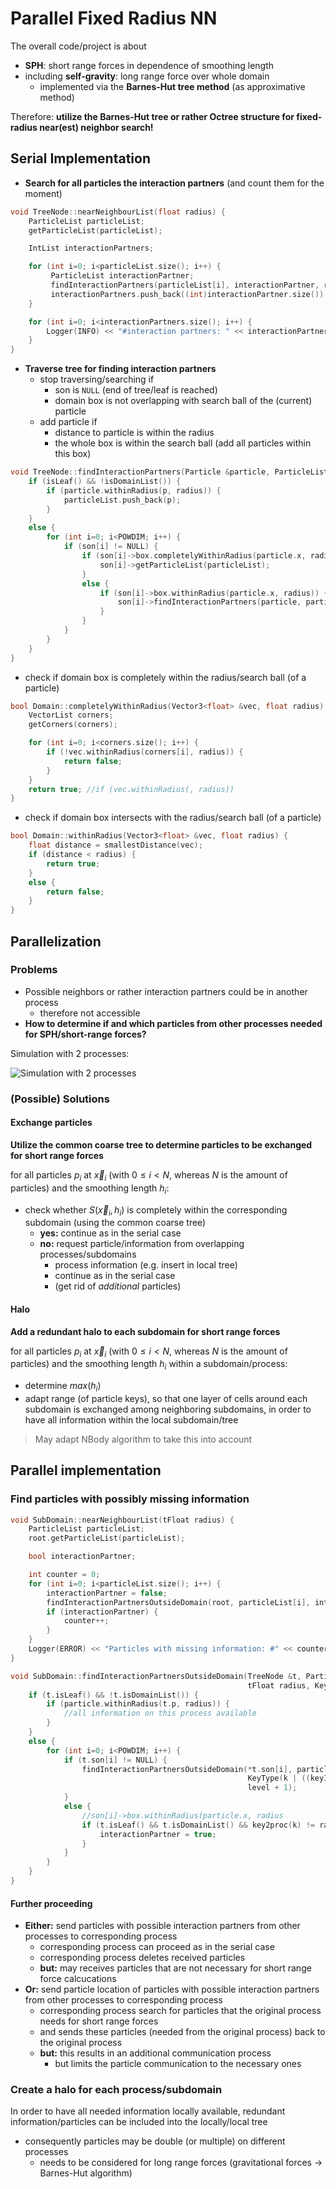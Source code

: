 # Parallel Fixed Radius NN

The overall code/project is about 

* **SPH**: short range forces in dependence of smoothing length 
* including **self-gravity**: long range force over whole domain
	* implemented via the **Barnes-Hut tree method** (as approximative method)

Therefore: **utilize the Barnes-Hut tree or rather Octree structure for fixed-radius near(est) neighbor search!**

## Serial Implementation

* **Search for all particles the interaction partners** (and count them for the moment)

```cpp
void TreeNode::nearNeighbourList(float radius) {
    ParticleList particleList;
    getParticleList(particleList);

    IntList interactionPartners;

    for (int i=0; i<particleList.size(); i++) {
         ParticleList interactionPartner;
         findInteractionPartners(particleList[i], interactionPartner, radius);
         interactionPartners.push_back((int)interactionPartner.size());
    }

    for (int i=0; i<interactionPartners.size(); i++) {
        Logger(INFO) << "#interaction partners: " << interactionPartners[i];
    }
}
```

* **Traverse tree for finding interaction partners**
	* stop traversing/searching if
		* son is `NULL` (end of tree/leaf is reached)
		* domain box is not overlapping with search ball of the (current) particle
	* add particle if
		* distance to particle is within the radius
		* the whole box is within the search ball (add all particles within this box) 

```cpp
void TreeNode::findInteractionPartners(Particle &particle, ParticleList &particleList, float radius) {
    if (isLeaf() && !isDomainList()) {
        if (particle.withinRadius(p, radius)) {
            particleList.push_back(p);
        }
    }
    else {
        for (int i=0; i<POWDIM; i++) {
            if (son[i] != NULL) {
                if (son[i]->box.completelyWithinRadius(particle.x, radius)) {
                    son[i]->getParticleList(particleList);
                }
                else {
                    if (son[i]->box.withinRadius(particle.x, radius)) {
                        son[i]->findInteractionPartners(particle, particleList, radius);
                    }
                }
            }
        }
    }
}
```

* check if domain box is completely within the radius/search ball (of a particle)

```cpp
bool Domain::completelyWithinRadius(Vector3<float> &vec, float radius) {
    VectorList corners;
    getCorners(corners);

    for (int i=0; i<corners.size(); i++) {
        if (!vec.withinRadius(corners[i], radius)) {
            return false;
        }
    }
    return true; //if (vec.withinRadius(, radius))
}
```
* check if domain box intersects with the radius/search ball (of a particle)

```cpp
bool Domain::withinRadius(Vector3<float> &vec, float radius) {
    float distance = smallestDistance(vec);
    if (distance < radius) {
        return true;
    }
    else {
        return false;
    }
}
```

## Parallelization

### Problems

* Possible neighbors or rather interaction partners could be in another process
	* therefore not accessible
* **How to determine if and which particles from other processes needed for SPH/short-range forces?**	

Simulation with 2 processes:

![Simulation with 2 processes](Figures/TwoProcessSimulationDescribed.png)

### (Possible) Solutions

#### Exchange particles

**Utilize the common coarse tree to determine particles to be exchanged for short range forces**

for all particles $p_i$ at $\vec{x}_i$ (with $0 \leq i < N$, whereas $N$ is the amount of particles)
and the smoothing length $h_i$:

* check whether $S(\vec{x}_i, h_i)$ is completely within the corresponding subdomain (using the common coarse tree)
	* **yes:** continue as in the serial case
	* **no:** request particle/information from overlapping processes/subdomains
		* process information (e.g. insert in local tree)
		* continue as in the serial case
		* (get rid of *additional* particles)

#### Halo

**Add a redundant halo to each subdomain for short range forces**

for all particles $p_i$ at $\vec{x}_i$ (with $0 \leq i < N$, whereas $N$ is the amount of particles)
and the smoothing length $h_i$ within a subdomain/process:

* determine $max(h_i)$
* adapt range (of particle keys), so that one layer of cells around each
subdomain is exchanged among neighboring subdomains, in order to have all information 
within the local subdomain/tree

> May adapt NBody algorithm to take this into account

## Parallel implementation

### Find particles with possibly missing information

```cpp
void SubDomain::nearNeighbourList(tFloat radius) {
    ParticleList particleList;
    root.getParticleList(particleList);

    bool interactionPartner;

    int counter = 0;
    for (int i=0; i<particleList.size(); i++) {
        interactionPartner = false;
        findInteractionPartnersOutsideDomain(root, particleList[i], interactionPartner, radius);
        if (interactionPartner) {
            counter++;
        }
    }
    Logger(ERROR) << "Particles with missing information: #" << counter << "(from " << particleList.size() << ")";
}
```

```cpp
void SubDomain::findInteractionPartnersOutsideDomain(TreeNode &t, Particle &particle, bool &interactionPartner,
                                                     tFloat radius, KeyType k, int level) {
    if (t.isLeaf() && !t.isDomainList()) {
        if (particle.withinRadius(t.p, radius)) {
            //all information on this process available
        }
    }
    else {
        for (int i=0; i<POWDIM; i++) {
            if (t.son[i] != NULL) {
                findInteractionPartnersOutsideDomain(*t.son[i], particle, interactionPartner, radius,
                                                     KeyType(k | ((keyInteger) i << (DIM * (k.maxLevel - level - 1)))),
                                                     level + 1);
            }
            else {
                //son[i]->box.withinRadius(particle.x, radius
                if (t.isLeaf() && t.isDomainList() && key2proc(k) != rank && t.box.withinRadius(particle.x, radius)) {
                    interactionPartner = true;
                }
            }
        }
    }
}
```

#### Further proceeding

* **Either:** send particles with possible interaction partners from other processes to corresponding process
	* corresponding process can proceed as in the serial case
	* corresponding process deletes received particles
	* **but:** may receives particles that are not necessary for short range force calcucations
* **Or:** send particle location of particles with possible interaction partners from other processes to corresponding process
	* corresponding process search for particles that the original process needs for short range forces 
	* and sends these particles (needed from the original process) back to the original process
	* **but:** this results in an additional communication process
		* but limits the particle communication to the necessary ones


### Create a halo for each process/subdomain

In order to have all needed information locally available, redundant information/particles can be included into the locally/local tree  

* consequently particles may be double (or multiple) on different processes
	* needs to be considered for long range forces (gravitational forces $\rightarrow$ Barnes-Hut algorithm)

 